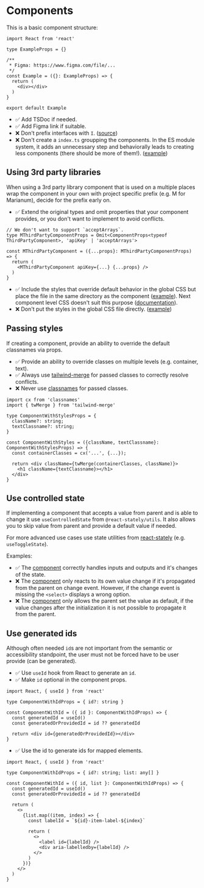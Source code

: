 # Components

This is a basic component structure:
```
import React from 'react'

type ExampleProps = {}

/**
 * Figma: https://www.figma.com/file/...
 */
const Example = ({}: ExampleProps) => {
  return (
    <div></div>
  )
}

export default Example
```

 * ✅ Add TSDoc if needed.
 * ✅ Add Figma link if suitable.
 * ❌ Don't prefix interfaces with `I`. ([source](https://stackoverflow.com/a/41967120))
 * ❌ Don't create a `index.ts` groupping the components. In the ES module system, it adds an unnecessary step and behaviorally leads to creating less components (there should be more of them!). ([example](https://github.com/bratislava/kupaliska-starz-fe/blob/master/src/components/index.ts))


## Using 3rd party libraries
When using a 3rd party library component that is used on a multiple places wrap the component in your own with project specific prefix (e.g. M for Marianum), decide for the prefix early on.

* ✅ Extend the original types and omit properties that your component provides, or you don't want to implement to avoid conflicts.
```
// We don't want to support `acceptArrays`.
type MThirdPartyComponentProps = Omit<ComponentProps<typeof ThirdPartyComponent>, 'apiKey' | 'acceptArrays'>

const MThirdPartyComponent = ({...props}: MThirdPartyComponentProps) => {
  return (
    <MThirdPartyComponent apiKey={...} {...props} />
  )
}
```
* ✅ Include the styles that override default behavior in the global CSS but place the file in the same directory as the component ([example](https://github.com/bratislava/city-library/blob/b95212904ebf59dac58ff78b4da6353057453293/next/modules/common/MDatePicker/MDatePicker.css)). Next component level CSS doesn't suit this purpose ([documentation](https://nextjs.org/docs/basic-features/built-in-css-support#adding-component-level-css)).
* ❌ Don't put the styles in the global CSS file directly. ([example](https://github.com/bratislava/marianum/blob/88050a10faab8bde12d6a66676c3da35a65928ef/next/styles/globals.css#L158))


## Passing styles
If creating a component, provide an ability to override the default classnames via props.

* ✅ Provide an ability to override classes on multiple levels (e.g. container, text). 
* ✅ Always use [tailwind-merge](https://www.npmjs.com/package/tailwind-merge) for passed classes to correctly resolve conflicts.
* ❌ Never use [classnames](https://www.npmjs.com/package/classnames) for passed classes.
```
import cx from 'classnames'
import { twMerge } from 'tailwind-merge'

type ComponentWithStylesProps = {
  className?: string;
  textClassname?: string;
}

const ComponentWithStyles = ({className, textClassname}: ComponentWithStylesProps) => {
  const containerClasses = cx('...', {...});

  return <div className={twMerge(containerClasses, className)}>
    <h1 className={textClassname}></h1>
  </div>
}

```


## Use controlled state
If implementing a component that accepts a value from parent and is able to change it use `useControlledState` from `@react-stately/utils`. It also allows you to skip value from parent and provide a default value if needed.

For more advanced use cases use state utilities from [react-stately](https://react-spectrum.adobe.com/react-stately/index.html) (e.g. `useToggleState`).

Examples: 
* ✅ The [component](https://github.com/bratislava/city-library/blob/b95212904ebf59dac58ff78b4da6353057453293/next/components/Molecules/EventFilters.tsx#L24) correctly handles inputs and outputs and it's changes of the state.
* ❌ The [component](https://github.com/bratislava/city-library/blob/b95212904ebf59dac58ff78b4da6353057453293/next/components/ui/Select/Select.tsx) only reacts to its own value change if it's propagated from the parent on change event. However, if the change event is missing the `<select>` displays a wrong option.
* ❌ The [component](https://github.com/bratislava/marianum/blob/88050a10faab8bde12d6a66676c3da35a65928ef/next/components/atoms/Select.tsx) only allows the parent set the value as default, if the value changes after the initialization it is not possible to propagate it from the parent.


## Use generated ids
Although often needed `id`s are not important from the semantic or accessibility standpoint, the user must not be forced have to be user provide (can be generated).

* ✅ Use `useId` hook from React to generate an `id`.
* ✅ Make `id` optional in the component props.
```
import React, { useId } from 'react'

type ComponentWithIdProps = { id?: string }

const ComponentWithId = ({ id }: ComponentWithIdProps) => {
  const generatedId = useId()
  const generatedOrProvidedId = id ?? generatedId

  return <div id={generatedOrProvidedId}></div>
}
```
* ✅ Use the id to generate ids for mapped elements.
```
import React, { useId } from 'react'

type ComponentWithIdProps = { id?: string; list: any[] }

const ComponentWithId = ({ id, list }: ComponentWithIdProps) => {
  const generatedId = useId()
  const generatedOrProvidedId = id ?? generatedId

  return (
    <>
      {list.map((item, index) => {
        const labelId = `${id}-item-label-${index}`
        
        return (
          <>
            <label id={labelId} />
            <div aria-labelledby={labelId} />
          </>
        )
      })}
    </>
  )
}

```
